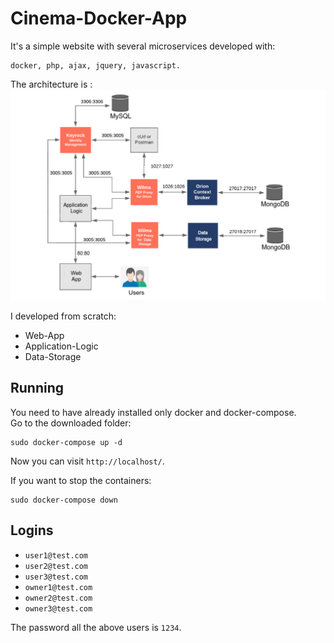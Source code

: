 # Cinema-Docker-App
It's a simple website with several microservices developed with:  
```
docker, php, ajax, jquery, javascript.
```
The architecture is :
![](Architecture.png)


I developed from scratch:  
* Web-App
* Application-Logic  
* Data-Storage

## Running
You need to have already installed only docker and docker-compose.\
Go to the downloaded folder: 
```
sudo docker-compose up -d 
```
Now you can visit `http://localhost/`.  
  
  
If you want to stop the containers: 
```
sudo docker-compose down
```

## Logins  
* `user1@test.com`
* `user2@test.com`  
* `user3@test.com`  
* `owner1@test.com`  
* `owner2@test.com`  
* `owner3@test.com`  
  
    
The password all the above users is `1234`.
